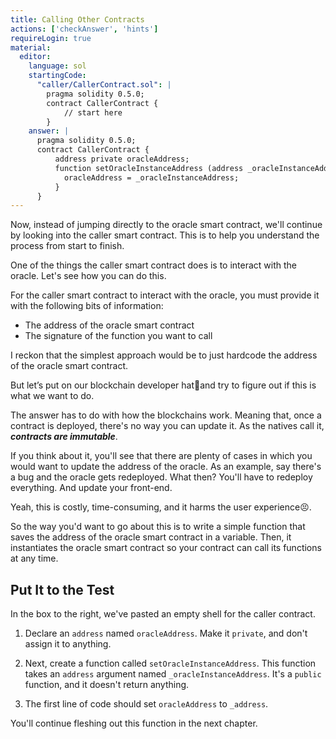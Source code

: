 ```yaml
---
title: Calling Other Contracts
actions: ['checkAnswer', 'hints']
requireLogin: true
material:
  editor:
    language: sol
    startingCode:
      "caller/CallerContract.sol": |
        pragma solidity 0.5.0;
        contract CallerContract {
            // start here
        }
    answer: |
      pragma solidity 0.5.0;
      contract CallerContract {
          address private oracleAddress;
          function setOracleInstanceAddress (address _oracleInstanceAddress) public {
            oracleAddress = _oracleInstanceAddress;
          }
      }
---
```


Now, instead of jumping directly to the oracle smart contract, we'll continue by looking into the caller smart contract. This is to help you understand the process from start to finish.

One of the things the caller smart contract does is to interact with the oracle. Let's see how you can do this.

For the caller smart contract to interact with the oracle, you must provide it with the following bits of information:

* The address of the oracle smart contract
* The signature of the function you want to call

I reckon that the simplest approach would be to just hardcode the address of the oracle smart contract.

But let’s put on our blockchain developer hat🎩and try to figure out if this is what we want to do.

The answer has to do with how the blockchains work. Meaning that, once a contract is deployed, there's no way you can update it. As the natives call it, **_contracts are immutable_**.

If you think about it, you'll see that there are plenty of cases in which you would want to update the address of the oracle. As an example, say there's a bug and the oracle gets redeployed. What then? You'll have to redeploy everything. And update your front-end.

Yeah, this is costly, time-consuming, and it harms the user experience😣.

So the way you'd want to go about this is to write a simple function that saves the address of the oracle smart contract in a variable. Then, it instantiates the oracle smart contract so your contract can call its functions at any time.

## Put It to the Test

In the box to the right, we've pasted an empty shell for the caller contract.

1. Declare an `address` named `oracleAddress`. Make it `private`, and don't assign it to anything.

2. Next, create a function called `setOracleInstanceAddress`. This function takes an `address` argument named `_oracleInstanceAddress`. It's a `public` function, and it doesn't return anything.

3. The first line of code should set `oracleAddress` to `_address`.

You'll continue fleshing out this function in the next chapter.
